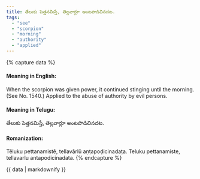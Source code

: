```yaml
---
title: తేలుకు పెత్తనమిస్తే, తెల్లవార్లూ అంటపొడిచినదట.
tags:
  - "see"
  - "scorpion"
  - "morning"
  - "authority"
  - "applied"
---
```


{% capture data %}
#### Meaning in English:
When the scorpion was given power, it continued stinging until the morning.
(See No. 1540.)
Applied to the abuse of authority by evil persons.

#### Meaning in Telugu:
తేలుకు పెత్తనమిస్తే, తెల్లవార్లూ అంటపొడిచినదట.

#### Romanization:
Tēluku pettanamistē, tellavārlū aṇṭapoḍicinadaṭa.
Teluku pettanamiste, tellavarlu antapodicinadata.
{% endcapture %}

{{ data | markdownify }}

